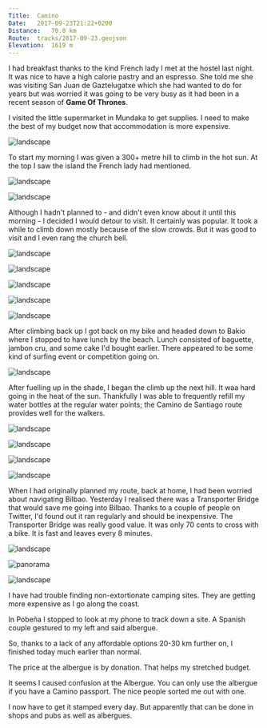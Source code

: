 ```yaml
---
Title:	Camino
Date:	2017-09-23T21:22+0200
Distance:	70.0 km
Route:	tracks/2017-09-23.geojson
Elevation:	1619 m
---
```


I had breakfast thanks to the kind French lady I met at the hostel last night. It was nice to have a high calorie pastry and an espresso. She told me she was visiting San Juan de Gaztelugatxe which she had wanted to do for years but was worried it was going to be very busy as it had been in a recent season of __Game Of Thrones__.

I visited the little supermarket in Mundaka to get supplies. I need to make the best of my budget now that accommodation is more expensive.

![landscape](http://pbs.twimg.com/media/DKZtYtZWsAAgZLr.jpg "Bermeo")

To start my morning I was given a 300+ metre hill to climb in the hot sun. At the top I saw the island the French lady had mentioned.

![landscape](http://pbs.twimg.com/media/DKZtYtYWsAE_lY3.jpg "San Juan de Gaztelugatxe from up high")

![landscape](http://pbs.twimg.com/media/DKZtYshXoAEYw4z.jpg "San Juan de Gaztelugatxe")

Although I hadn't planned to - and didn't even know about it until this morning - I decided I would detour to visit. It certainly was popular. It took a while to climb down mostly because of the slow crowds. But it was good to visit and I even rang the church bell.

![landscape](http://pbs.twimg.com/media/DKZtqK0XoAMF94e.jpg "San Juan de Gaztelugatxe")

![landscape](http://pbs.twimg.com/media/DKZtzsgXkAAsBvN.jpg "The coast to come")

![landscape](http://pbs.twimg.com/media/DKZt5jqWsAAwUHt.jpg "Cross")

![landscape](http://pbs.twimg.com/media/DKZuD0vWkAADQ9D.jpg "The steps to San Juan de Gaztelugatxe")

![landscape](http://pbs.twimg.com/media/DKZuLogWAAElUpf.jpg "Northern coast of Spain")

After climbing back up I got back on my bike and headed down to Bakio where I stopped to have lunch by the beach. Lunch consisted of baguette, jambon cru, and some cake I'd bought earlier. There appeared to be some kind of surfing event or competition going on.

![landscape](http://pbs.twimg.com/media/DKZuf6UXcAIm1k4.jpg "Bakio beach")

After fuelling up in the shade, I began the climb up the next hill. It waa hard going in the heat of the sun. Thankfully I was able to frequently refill my water bottles at the regular water points; the Camino de Santiago route provides well for the walkers.

![landscape](http://pbs.twimg.com/media/DKa6poDX0AAqr7P.jpg "Looking back to Bakio as I head uphill again.")

![landscape](http://pbs.twimg.com/media/DKa64RAW0AIk7-L.jpg "Heading round towards Getxo.")

![landscape](http://pbs.twimg.com/media/DKa6_Y8X0AAGMWS.jpg "Getxo")

![landscape](http://pbs.twimg.com/media/DKa7KXnXUAAnq1q.jpg "Bilbao port")

When I had originally planned my route, back at home, I had been worried about navigating Bilbao. Yesterday I realised there was a Transporter Bridge that would save me going into Bilbao. Thanks to a couple of people on Twitter, I'd found out it ran regularly and should be inexpensive. The Transporter Bridge was really good value. It was only 70 cents to cross with a bike. It is fast and leaves every 8 minutes.

![landscape](http://pbs.twimg.com/media/DKa7T7CXcAArTDW.jpg "The Transporter Bridge at Getxo")

![panorama](http://pbs.twimg.com/media/DKa7dyjW4AAGZt9.jpg "Transporter Bridge vertical panorama")

![landscape](http://pbs.twimg.com/media/DKa8BgPX0AAWbeR.jpg "Excellent bike lanes (and separate footpath) north west of Bilbao.")

I have had trouble finding non-extortionate camping sites. They are getting more expensive as I go along the coast.

In Pobeña I stopped to look at my phone to track down a site. A Spanish couple gestured to my left and said albergue.

So, thanks to a lack of any affordable options 20-30 km further on, I finished today much earlier than normal.

The price at the albergue is by donation. That helps my stretched budget.

It seems I caused confusion at the Albergue. You can only use the albergue if you have a Camino passport. The nice people sorted me out with one.

I now have to get it stamped every day. But apparently that can be done in shops and pubs as well as albergues.

